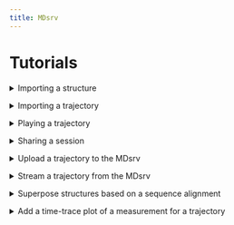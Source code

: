 ```yaml
---
title: MDsrv
---
```


# Tutorials

<a name='tutorial-import-structure'></a>
<details>
    <summary>Importing a structure</summary>
<p><div markdown="1">

You can import a structure by:
- providing the files from your local machine
    1. Open the _Home_ panel on the left-hand side.
    2. Open the _Open Local Files_ menu in the Home panel.
    3. Select _Select files..._ to choose which of the files you have stored locally to upload.
        - You can import multiple files at once.
        - If you are importing multiple files at once, that do not have the same format, the Format option should be set to Auto.
        - If you are importing only one file at a time, or if all files have the same format, you can also specify the format of the file. However, in most cases, this is not necessary.
    4. Select the _Apply_ button.

<center>
    <figure class='video_container'>
        <video width='75%' controls='true' allowfullscreen='true' poster='./videos/poster/import_structure_local.png'>
            <source src='./videos/import_structure_local.mp4' type='video/mp4'>
        </video>
    </figure>
</center>

- using one of the common public servers (like PDB)
    1. Open the _Home_ panel on the left-hand side.
    2. Open the _Open Remote Structure_ menu in the Home panel.
    3. Select the server you want to download the structure from as the _Source_.
    4. Enter the ID of the structure or trajectory you want to import from the selected server.
    5. Select the _Apply_ button.

<center>
    <figure class='video_container'>
        <video width='75%' controls='true' allowfullscreen='true' poster='./videos/poster/import_structure_id.png'>
            <source src='./videos/import_structure_id.mp4' type='video/mp4'>
        </video>
    </figure>
</center>

- using the URL of a structure file that is publicly available on another server:
    1. Open the _Home_ panel on the left-hand side.
    2. Open the _Open Remote File_ menu in the Home panel.
    3. Enter the _URL_ of the file.
    4. Select the correct format of the file for the _Format_ parameter.
    5. Set the _Binary_ parameter to On, if the file is binary.
    6. Select the _Apply_ button.
    
<center>
    <figure class='video_container'>
        <video width='75%' controls='true' allowfullscreen='true' poster='./videos/poster/import_structure_url.png'>
            <source src='./videos/import_structure_url.mp4' type='video/mp4'>
        </video>
    </figure>
</center>

</div></p></details>

<a name='tutorial-import-trajectory'></a>
<details>
    <summary>Importing a trajectory</summary>
<p><div markdown="1">

You can import a trajectory by:

- providing the files from your local machine
    1. Open the _Home_ panel on the left-hand side.
    2. Open the _Load Trajectory_ menu in the Home panel.
    3. Select _File_ as the _Source_ parameter.
    4. Select _Selec a file..._ for 
        - _Model_: The file containing the structure (e.g. a .pdb).
        - _Coordinates_: A file containing the coordinates of the trajectory you want to match to the structure.
    5. After selecing the two files, select _Apply_ to import the trajectory.

<center>
    <figure class='video_container'>
        <video width='75%' controls='true' allowfullscreen='true' poster='./videos/poster/import_trajectory_local.png'>
            <source src='./videos/import_trajectory_local.mp4' type='video/mp4'>
        </video>
    </figure>
</center>

-  using the URL of a structure and coordinate file that are publicly available on another server: 
    1. Open the _Home_ panel on the left-hand side.
    2. Open the _Load Trajectory_ menu in the Home panel.
    3. Select URL as the _Source_ parameter.
    4. Select _Selec a file..._ for 
        - _Model_: The URL pointing to the file of the structure.
        - _Coordinates_: The URL pointing to the file of the coordinates of the trajectory you want to match to the structure.
    5. Specify the format for each file in the _Format_ parameter underneath it.
    6. Specify, if the _Model_ file is _Binary_.
    7. After selecing the two files and setting their parameters, select _Apply_ to import the trajectory.

<center>
    <figure class='video_container'>
        <video width='75%' controls='true' allowfullscreen='true' poster='./videos/poster/import_trajectory_url.png'>
            <source src='./videos/import_trajectory_url.mp4' type='video/mp4'>
        </video>
    </figure>
</center>

</div></p></details>

<a name='tutorial-play-trajectory'></a>
<details>
    <summary>Playing a trajectory</summary>

<p><div markdown="1">

You first need to import your trajectory:
- <a href="#tutorial-import-trajectory">Importing a trajectory</a> or
- <a href="#tutorial-stream-trajectory">Stream a trajectory from the MDsrv</a>

After you imported your trajectory, a play button will appear in the top left corner of the white canvas where the structure is displayed.

When you imported your trajectory by streaming it from the MDsrv, you need to clean up the visualization:
1. Open the _State Tree_ panel on the left-hand side.
2. Toggle the visibility for the imported structure (same name as the original file).
    - The visibility toggle is the outermost button on the right side and has an eye symbol.

Now only the matched result is visible in the representation.

<center>
    <figure class='video_container'>
        <video width='75%' controls='true' allowfullscreen='true' poster='./videos/poster/play_trajectory.png'>
            <source src='./videos/play_trajectory.mp4' type='video/mp4'>
        </video>
    </figure>
</center>

</div></p></details>

<a name='tutorial-share-session'></a>
<details>
    <summary>Sharing a session</summary>

<p><div markdown="1">

You can share your your in two ways:

- Through our server:
    1. Import the structures and trajectories you want to share.    
        See Tutorials:
        - <a href="#tutorial-import-structure">Importing a structure</a>
        - <a href="#tutorial-import-trajectory">Importing a trajectory</a>
        - <a href="#tutorial-stream-trajectory">Stream a trajectory from the MDsrv</a>
    2. Prepare your session as desired.
    3. Open the _Remote Session_ menu in the _Extensions_ panel at the bottom.
    4. Name your session.
        - Optional: Enter a description by opening the _Options_ area.
        - Optional: Change the server address.
    5. Select the _Upload_ button.
    6. To share your session with others, right-click your session to open it in a new tab with its URL.
    7. Share this URL.

<center>
    <figure class='video_container'>
        <video width='75%' controls='true' allowfullscreen='true' poster='./videos/poster/share_session_our_server.png'>
            <source src='./videos/share_session.mp4' type='video/mp4'>
        </video>
    </figure>
</center>

- Setting up your own MDsrv, see <a href="install.html#install">How do I install a MDsrv server on my machine (Setting up your own server and viewer)?</a>.

</div></p></details>

<a name='tutorial-upload-trajectory'></a>
<details>
    <summary>Upload a trajectory to the MDsrv</summary>
<p><div markdown="1">

You can save a trajectory to our streaming server if it is too large to visualize in your computer's memory. When you save the trajectory on the streaming server, you can stream it frame by frame, which allows you to visualize the trajectory, which would not be possible otherwise. 

The trajectory you want to store on our streaming server must be publicly available on another server.

1. Open the _Extensions_ panel at the bottom.
2. Open the _Add Trajectory to Stream Server_ menu.
3. Optionally, if you want to upload the trajectory to another MDsrv instance, adjust the _Server_ parameter accordingly.
4. Enter the _URL_ of the trajectory file.
5. Name the trajectory. (If there is already a trajectory with the same name, a message will appear in the Log panel. Please change the name.)
6. Add a more detailed description for your trajectory.
7. Select the _Upload Trajectory to Server_ button.
8. When the trajectory is successfully uploaded, a message appears in the Log panel.
9. To visualize the uploaded trajectory, see the Tutorial <a href="#tutorial-stream-trajectory">Stream a trajectory from the MDsrv</a>.

Currently, only trajectories in the XTC format can be uploaded.

<center>
    <figure class='video_container'>
        <video width='75%' controls='true' allowfullscreen='true' poster='./videos/poster/upload_trajectory_server.png'>
            <source src='./videos/upload_trajectory_server.mp4' type='video/mp4'>
        </video>
    </figure>
</center>

</div></p></details>

<a name='tutorial-stream-trajectory'></a>
<details>
    <summary>Stream a trajectory from the MDsrv</summary>
<p><div markdown="1">

1. Open the _Extensions_ panel at the bottom.
2. Open the _Match Trajectory Stream_ menu.
3. Enter the _Server_ URL where the trajectory is stored (Must be an MDsrv instance).
4. Import the structure corresponding to the trajectory (see Tutorial <a href="#tutorial-import-structure">Importing a structure</a>).
5. Turn off the visibility for the structure.
6. Select this structure via the _Model_ parameter.
7. Select the trajectory you want to stream via the _Trajectory_ parameter.
8. Select _Add Stream Trajectory_.
9. You can now play your trajectory.

<center>
    <figure class='video_container'>
        <video width='75%' controls='true' allowfullscreen='true' poster='./videos/poster/match_stream_trajectory.png'>
            <source src='./videos/match_trajectory_stream.mp4' type='video/mp4'>
        </video>
    </figure>
</center>

</div></p></details>

<a name='tutorial-alignment'></a>
<details>
    <summary>Superpose structures based on a sequence alignment</summary>
<p><div markdown="1">

1. Import a Clustal alignment (_.aln_) using the _Open Local Files_ menu.
2. Import the structures corresponding to the sequences in the alignment.
3. Match the sequences of the alignment with the structures using the _Match Sequence Alignment_ menu in the _Extension_ panel at the bottom.
    - For each sequence in the alignment, you must specify which sequence of the structure should be matched to it.
    - Each sequence needs its own structure.
    - Match the following parameters for each sequence in the alignment:
        - Structure
        - Entity
        - Chain
        - Instance (if available)
4. Select the _Apply Matching_ button.
    - If the structures are correctly matched, they will be superposed according to the alignment.
    - If the matching is not correct, it is indicated which sequences of the alignment were not matched correctly in the Log at the bottom.

<center>
    <figure class='video_container'>
        <video width='75%' controls='true' allowfullscreen='true' poster='./videos/poster/alignment.png'>
            <source src='./videos/alignment.mp4' type='video/mp4'>
        </video>
    </figure>
</center>

</div></p></details>

<a name='tutorial-measurement'></a>
<details>
    <summary>Add a time-trace plot of a measurement for a trajectory</summary>
<p><div markdown="1">

1. Import the trajectory you want to calculate the measurement for.
    See Tutorials
    - <a href="#tutorial-import-trajectory">Importing a trajectory</a>.
    - <a href="#tutorial-stream-trajectory">Stream a trajectory from the MDsrv</a>.
2. If needed, clean up the visualization by toggling the visibility for the importet files in the _State Tree_ panel on the left side.
3. Open the _Structure Tools_ panel on the right side.
4. Open the _Measurements_ menu in the Structure Tools panel.
5. Select the _Add_ button in the Measurements menu.
6. Activate the selection mode by clicking the last button of the buttons on the right side of the white canvas where the structure is displayed (_Toggle Selection Mode_).
7. An additional menu appears at the top of the white canvas.
8. Select the button labeled _Residue_ to change the granularity of the selection.
9. Select the desired elements to add a measurement (two for distance, three for angle, four for area angle). The selected elements will be displayed in a list in the _Measurements_ menu on the right side.
10. Select the desired measurement in the _Measurements_ menu to add it. 
11. Click the _Toggle Selection Mode_ button again, to exit the selection mode.
12. Open the _Extensions_ panel at the bottom.
13. Open the _Time-trace Plot_ menu.
14. Select the measurement you just added to display its plot throughout the trajectory.

There are various interaction possible:
- Skipping to a specific frame by clicking on the value
- Sorting the values by frame, ascending, and descending
- Filtering the values
- Switching the display to RMSD for the whole model
    - Instead of a filter, it is now possible to change he comparison frame for the RMSD

<center>
    <figure class='video_container'>
        <video width='75%' controls='true' allowfullscreen='true' poster='./videos/poster/plot.png'>
            <source src='./videos/plot.mp4' type='video/mp4'>
        </video>
    </figure>
</center>

</div></p></details>